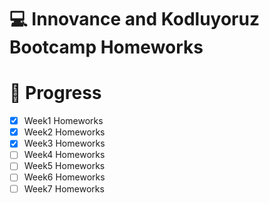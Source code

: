 # 💻 Innovance and Kodluyoruz Bootcamp Homeworks

# 📌 Progress

- [x] Week1 Homeworks
- [x] Week2 Homeworks
- [x] Week3 Homeworks
- [ ] Week4 Homeworks
- [ ] Week5 Homeworks
- [ ] Week6 Homeworks
- [ ] Week7 Homeworks